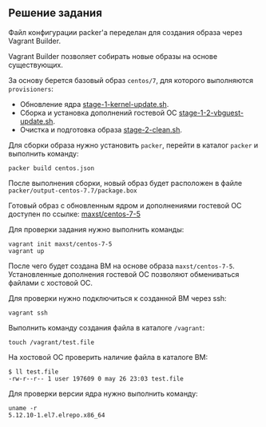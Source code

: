 ## Решение задания

Файл конфигурации packer'а переделан для создания образа через Vagrant Builder.

Vagrant Builder позволяет собирать новые образы на основе существующих.

За основу берется базовый образ `centos/7`, для которого выполняются `provisioners`:

- Обновление ядра [stage-1-kernel-update.sh](./packer/scripts/stage-1-kernel-update.sh). 
- Сборка и установка дополнений гостевой ОС [stage-1-2-vbguest-update.sh](./packer/scripts/stage-1-2-vbguest-update.sh).
- Очистка и подготовка образа [stage-2-clean.sh](./packer/scripts/stage-2-clean.sh).

Для сборки образа нужно установить `packer`, перейти в каталог `packer` и выполнить команду:

```
packer build centos.json
```

После выполнения сборки, новый образ будет расположен в файле `packer/output-centos-7.7/package.box`

Готовый образ с обновленным ядром и дополнениями гостевой ОС доступен по ссылке: [maxst/centos-7-5](https://app.vagrantup.com/maxst/boxes/centos-7-5)

Для проверки задания нужно выполнить команды:

```
vagrant init maxst/centos-7-5
vagrant up
```

После чего будет создана ВМ на основе образа `maxst/centos-7-5`.
Установленные дополнения гостевой ОС позволяют обмениваться файлами с хостовой ОС.

Для проверки нужно подключиться к созданной ВМ через ssh:

```
vagrant ssh
```

Выполнить команду создания файла в каталоге `/vagrant`:

```
touch /vagrant/test.file
```

На хостовой ОС проверить наличие файла в каталоге ВМ:

```
$ ll test.file
-rw-r--r-- 1 user 197609 0 may 26 23:03 test.file
```

Для проверки версии ядра нужно выполнить команду:

```
uname -r
5.12.10-1.el7.elrepo.x86_64
```